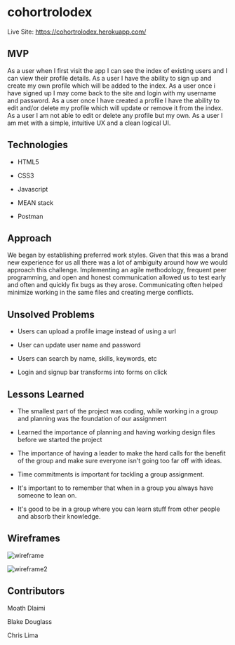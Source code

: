 # cohortrolodex
Live Site: https://cohortrolodex.herokuapp.com/
## MVP

As a user when I first visit the app I can see the index of existing users and I can view their profile details. As a user I have the ability to sign up and create my own profile which will be added to the index. As a user once i have signed up I may come back to the site and login with my username and password. As a user once I have created a profile I have the ability to edit and/or delete my profile which will update or remove it from the index. As a user I am not able to edit or delete any profile but my own. As a user I am met with a simple, intuitive UX and a clean logical UI.

## Technologies

- HTML5

- CSS3

- Javascript

- MEAN stack

- Postman

## Approach

We began by establishing preferred work styles. Given that this was a brand new experience for us all there was a lot of ambiguity around how we would approach this challenge. Implementing an agile methodology, frequent peer programming, and open and honest communication allowed us to test early and often and quickly fix bugs as they arose. Communicating often helped minimize working in the same files and creating merge conflicts.

## Unsolved Problems

- Users can upload a profile image instead of using a url

- User can update user name and password

- Users can search by name, skills, keywords, etc

- Login and signup bar transforms into forms on click

## Lessons Learned

- The smallest part of the project was coding, while working in a group and planning was the foundation of our assignment

- Learned the importance of planning and having working design files before we started the project

- The importance of having a leader to make the hard calls for the benefit of the group and make sure everyone isn't going too far off with ideas.

- Time commitments is important for tackling a group assignment.

- It's important to to remember that when in a group you always have someone to lean on.

- It's good to be in a group where you can learn stuff from other people and absorb their knowledge.

## Wireframes

![wireframe](https://i.imgur.com/JxxkLZu.png)

![wireframe2](https://i.imgur.com/bkxuZgq.png)

## Contributors

Moath Dlaimi

Blake Douglass

Chris Lima
